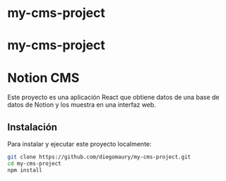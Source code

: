 # my-cms-project
# my-cms-project
# Notion CMS

Este proyecto es una aplicación React que obtiene datos de una base de datos de Notion y los muestra en una interfaz web.

## Instalación

Para instalar y ejecutar este proyecto localmente:

```bash
git clone https://github.com/diegomaury/my-cms-project.git
cd my-cms-project
npm install
